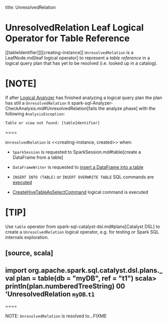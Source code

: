 title: UnresolvedRelation

# UnresolvedRelation Leaf Logical Operator for Table Reference

[[tableIdentifier]][[creating-instance]]
`UnresolvedRelation` is a LeafNode.md[leaf logical operator] to represent a *table reference* in a logical query plan that has yet to be resolved (i.e. looked up in a catalog).

[NOTE]
====
If after [Logical Analyzer](../Analyzer.md) has finished analyzing a logical query plan the plan has still a `UnresolvedRelation` it spark-sql-Analyzer-CheckAnalysis.md#UnresolvedRelation[fails the analyze phase] with the following `AnalysisException`:

```
Table or view not found: [tableIdentifier]
```
====

`UnresolvedRelation` is <<creating-instance, created>> when:

* `SparkSession` is requested to SparkSession.md#table[create a DataFrame from a table]

* `DataFrameWriter` is requested to [insert a DataFrame into a table](../DataFrameWriter.md#insertInto)

* `INSERT INTO (TABLE)` or `INSERT OVERWRITE TABLE` SQL commands are [executed](InsertIntoTable.md#INSERT_INTO_TABLE)

* [CreateHiveTableAsSelectCommand](../hive/CreateHiveTableAsSelectCommand.md) logical command is executed

[TIP]
====
Use `table` operator from spark-sql-catalyst-dsl.md#plans[Catalyst DSL] to create a `UnresolvedRelation` logical operator, e.g. for testing or Spark SQL internals exploration.

[source, scala]
----
import org.apache.spark.sql.catalyst.dsl.plans._
val plan = table(db = "myDB", ref = "t1")
scala> println(plan.numberedTreeString)
00 'UnresolvedRelation `myDB`.`t1`
----
====

NOTE: `UnresolvedRelation` is resolved to...FIXME
